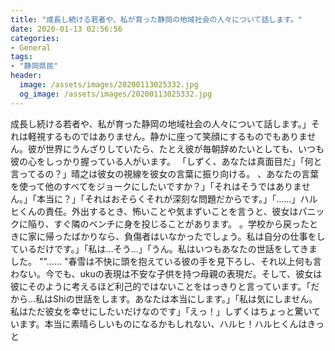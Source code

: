 ```yaml
---
title: "成長し続ける若者や、私が育った静岡の地域社会の人々について話します。"
date: 2020-01-13 02:56:56
categories:
- General
tags:
- "静岡県民"
header:
  image: /assets/images/20200113025332.jpg
  og_image: /assets/images/20200113025332.jpg
---
```


成長し続ける若者や、私が育った静岡の地域社会の人々について話します。」それは軽視するものではありません。静かに座って笑顔にするものでもありません。彼が世界にうんざりしていたら、たとえ彼が毎朝辞めたいとしても、いつも彼の心をしっかり握っている人がいます。 「しずく、あなたは真面目だ」「何と言ってるの？」晴之は彼女の視線を彼女の言葉に振り向ける。 、あなたの言葉を使って他のすべてをジョークにしたいですか？」「それはそうではありません。」「本当に？」「それはおそらくそれが深刻な問題だからです。」「……」ハルヒくんの責任。外出するとき、怖いことや気まずいことを言うと、彼女はパニックに陥り、すぐ隣のベンチに身を投じることがあります。 。学校から戻ったときに家に帰ったばかりなら、負傷者はいなかったでしょう。私は自分の仕事をしているだけです。」「私は…そう…」「うん。私はいつもあなたの世話をしてきました。 &quot;&quot;…… &quot;春雪は不快に頭を抱えている彼の手を見下ろし、それ以上何も言わない。今でも、ukuの表現は不安な子供を持つ母親の表現だ。そして、彼女は彼にそのように考えるほど利己的ではないことをはっきりと言っています。「だから…私はShiの世話をします。あなたは本当にします。」「私は気にしません。私はただ彼女を幸せにしたいだけなのです」「えっ！」しずくはちょっと驚いています。本当に素晴らしいものになるかもしれない、ハルヒ！ハルヒくんはきっと
